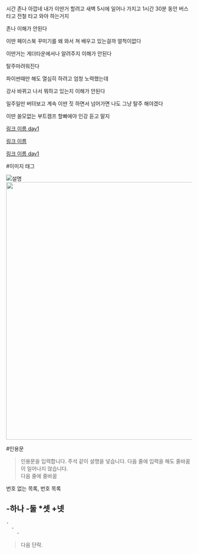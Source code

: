 시간 존나 아깝네 내가 이딴거 할려고 새벽 5시에 일어나 가지고 1시간 30분 동안 버스타고 전철 타고 와야 하는거지

존나 이해가 안된다 

이딴 페이스북 꾸미기를 왜 와서 쳐 배우고 있는걸까 얼척이없다

이딴거는 게더타운에서나 알려주지 이해가 안된다

탈주마려워진다

파이썬때만 해도 열심히 하려고 엄청 노력했는데

강사 바뀌고 나서 뭐하고 있는지 이해가 안된다

일주일만 버텨보고 계속 이딴 짓 하면서 넘어가면 나도 그냥 탈주 해야겠다

이딴 쓸모없는 부트캠프 할빠에야 인강 듣고 말지 

[링크 이름 day1](./day1/)

<a href=''>링크 이름</a>

<a href='./day1/read.md'>링크 이름 day1</a>

#이미지 태그

![설명](이미지주소)
<img src = '이미지 주소 복사'
width='700'>

#인용문

>인용문을 입력합니다. 주석 같이 설명을 넣습니다.
>다음 줄에 입력을 해도 줄바꿈이 일어나지 않습니다.
><br>다음 줄에 줄바꿈

번호 없는 목록, 번호 목록

-하나
-둘
*셋
+넷
  -
    -
      -
        -

>다음 단락.
